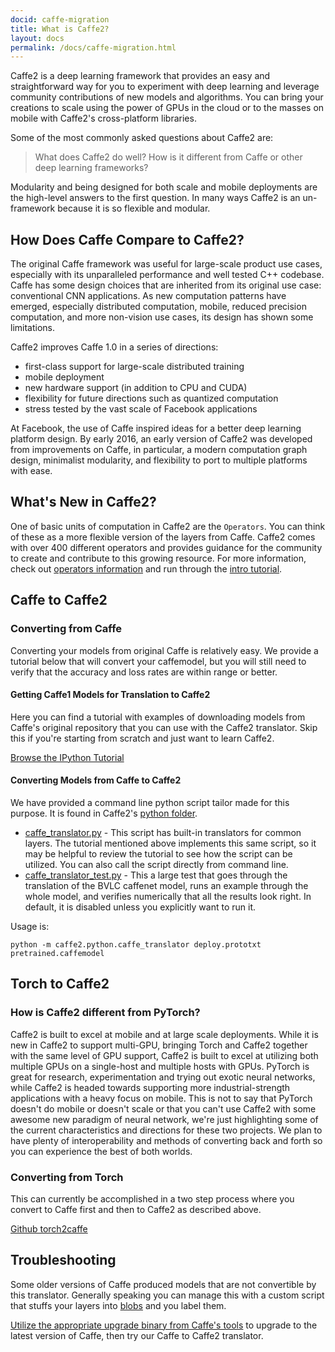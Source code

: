 ```yaml
---
docid: caffe-migration
title: What is Caffe2?
layout: docs
permalink: /docs/caffe-migration.html
---
```


Caffe2 is a deep learning framework that provides an easy and straightforward way for you to experiment with deep learning and leverage community contributions of new models and algorithms. You can bring your creations to scale using the power of GPUs in the cloud or to the masses on mobile with Caffe2's cross-platform libraries.

Some of the most commonly asked questions about Caffe2 are:

> What does Caffe2 do well? How is it different from Caffe or other deep learning frameworks?

Modularity and being designed for both scale and mobile deployments are the high-level answers to the first question. In many ways Caffe2 is an un-framework because it is so flexible and modular.

## How Does Caffe Compare to Caffe2?

The original Caffe framework was useful for large-scale product use cases, especially with its unparalleled performance and well tested C++ codebase. Caffe has some design choices that are inherited from its original use case: conventional CNN applications. As new computation patterns have emerged, especially distributed computation, mobile, reduced precision computation, and more non-vision use cases, its design has shown some limitations.

Caffe2 improves Caffe 1.0 in a series of directions:

* first-class support for large-scale distributed training
* mobile deployment
* new hardware support (in addition to CPU and CUDA)
* flexibility for future directions such as quantized computation
* stress tested by the vast scale of Facebook applications

At Facebook, the use of Caffe inspired ideas for a better deep learning platform design. By early 2016, an early version of Caffe2 was developed from improvements on Caffe, in particular, a modern computation graph design, minimalist modularity, and flexibility to port to multiple platforms with ease.

## What's New in Caffe2?

One of basic units of computation in Caffe2 are the `Operators`. You can think of these as a more flexible version of the layers from Caffe. Caffe2 comes with over 400 different operators and provides guidance for the community to create and contribute to this growing resource. For more information, check out [operators information](operators.html) and run through the [intro tutorial](intro-tutorial.html).

## Caffe to Caffe2

### Converting from Caffe

Converting your models from original Caffe is relatively easy. We provide a tutorial below that will convert your caffemodel, but you will still need to verify that the accuracy and loss rates are within range or better.

#### Getting Caffe1 Models for Translation to Caffe2

Here you can find a tutorial with examples of downloading models from Caffe's original repository that you can use with the Caffe2 translator. Skip this if you're starting from scratch and just want to learn Caffe2.

[Browse the IPython Tutorial](https://github.com/caffe2/caffe2/blob/master/caffe2/python/tutorials/Getting_Caffe1_Models_for_Translation.ipynb)

#### Converting Models from Caffe to Caffe2

 We have provided a command line python script tailor made for this purpose. It is found in Caffe2's [python folder](https://github.com/caffe2/caffe2/tree/master/caffe2/python).

* [caffe_translator.py](https://github.com/caffe2/caffe2/blob/master/caffe2/python/caffe_translator.py) - This script has built-in translators for common layers. The tutorial mentioned above implements this same script, so it may be helpful to review the tutorial to see how the script can be utilized. You can also call the script directly from command line.
* [caffe_translator_test.py](https://github.com/caffe2/caffe2/blob/master/caffe2/python/caffe_translator_test.py) - This a large test that goes through the translation of the BVLC caffenet model, runs an example through the whole model, and verifies numerically that all the results look right. In default, it is disabled unless you explicitly want to run it.

Usage is:

```
python -m caffe2.python.caffe_translator deploy.prototxt pretrained.caffemodel
```

## Torch to Caffe2

### How is Caffe2 different from PyTorch?

Caffe2 is built to excel at mobile and at large scale deployments. While it is new in Caffe2 to support multi-GPU, bringing Torch and Caffe2 together with the same level of GPU support, Caffe2 is built to excel at utilizing both multiple GPUs on a single-host and multiple hosts with GPUs. PyTorch is great for research, experimentation and trying out exotic neural networks, while Caffe2 is headed towards supporting more industrial-strength applications with a heavy focus on mobile. This is not to say that PyTorch doesn't do mobile or doesn't scale or that you can't use Caffe2 with some awesome new paradigm of neural network, we're just highlighting some of the current characteristics and directions for these two projects. We plan to have plenty of interoperability and methods of converting back and forth so you can experience the best of both worlds.

### Converting from Torch

This can currently be accomplished in a two step process where you convert to Caffe first and then to Caffe2 as described above.

[Github torch2caffe](https://github.com/facebook/fb-caffe-exts#torch2caffe)

## Troubleshooting

Some older versions of Caffe produced models that are not convertible by this translator. Generally speaking you can manage this with a custom script that stuffs your layers into [blobs](/doxygen-python/html/namespaceworkspace.html#a34cb41f806c820ea5ce1876ee3aa29f0) and you label them.

[Utilize the appropriate upgrade binary from Caffe's tools](https://github.com/BVLC/caffe/tree/master/tools) to upgrade to the latest version of Caffe, then try our Caffe to Caffe2 translator.
